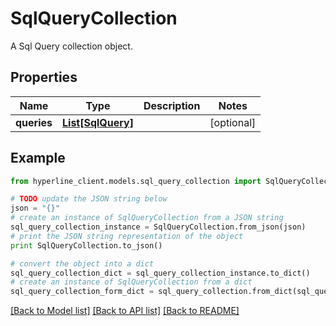 # SqlQueryCollection

A Sql Query collection object.

## Properties
Name | Type | Description | Notes
------------ | ------------- | ------------- | -------------
**queries** | [**List[SqlQuery]**](SqlQuery.md) |  | [optional] 

## Example

```python
from hyperline_client.models.sql_query_collection import SqlQueryCollection

# TODO update the JSON string below
json = "{}"
# create an instance of SqlQueryCollection from a JSON string
sql_query_collection_instance = SqlQueryCollection.from_json(json)
# print the JSON string representation of the object
print SqlQueryCollection.to_json()

# convert the object into a dict
sql_query_collection_dict = sql_query_collection_instance.to_dict()
# create an instance of SqlQueryCollection from a dict
sql_query_collection_form_dict = sql_query_collection.from_dict(sql_query_collection_dict)
```
[[Back to Model list]](../README.md#documentation-for-models) [[Back to API list]](../README.md#documentation-for-api-endpoints) [[Back to README]](../README.md)


